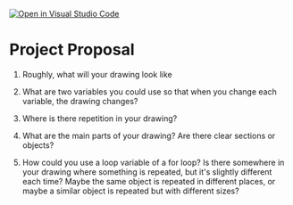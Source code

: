 [![Open in Visual Studio Code](https://classroom.github.com/assets/open-in-vscode-2e0aaae1b6195c2367325f4f02e2d04e9abb55f0b24a779b69b11b9e10269abc.svg)](https://classroom.github.com/online_ide?assignment_repo_id=20453701&assignment_repo_type=AssignmentRepo)
# Project Proposal

1. Roughly, what will your drawing look like


2. What are two variables you could use so that when you change each variable, the drawing changes?


3. Where is there repetition in your drawing?


4. What are the main parts of your drawing? Are there clear sections or objects?


5. How could you use a loop variable of a for loop? Is there somewhere in your drawing where something is repeated, but it's slightly different each time? Maybe the same object is repeated in different places, or maybe a similar object is repeated but with different sizes?


